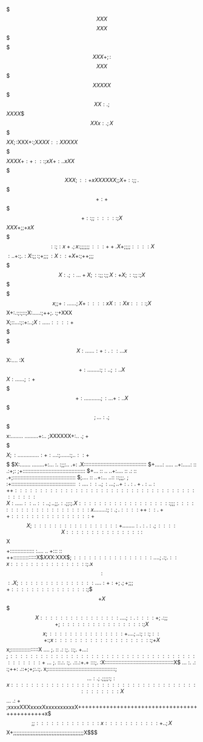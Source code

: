 $$$$$$$$$$$$$$$$$$$$$$$$$$$$$$$$$$$$$$$$$$$$$$$$$$$$$$$$$$$$$$$$$$$$$$$$$$$$$$$$$$$$$$$$$$$$$$$$$$$$$$$$$$$$
$$$$$$$$$$$$$$$$$$$$$$$$$$$$$$$$$$$$$$$$$$$$$$$$$$$$$$$$$$$$$$$$$$$$$$$$$$$$$$$$$$$$$$$$$$$$$$$$$$$$$$$$$$$$
$$$$$$$$$$$$$$$$$$$$$$$$$$$$$$$$$$$$$$$$$$$$$$$$$$$$$$$$$$$$$$$$$$$$$$$$$$$$$$$$$$$$$$$$$$$$$$$$$$$$$$$$$$$$
$$$$$$$$$$$$$$$$$$$$$$$$$$$$$$$$$$$$$$$$$$$$$$$$$$$$$$$$$$$$$$$$$$$$$$$$$$$$$$$$$$$$$$$$$$$$$$$$$$$$$$$$$$$$
$$$$$$$$$$$$$$$$$$$$$$$$$$$$$$$$$$$$$$$$$$$$$$$$$$$$$$$$$$$$$$$$$$$$$$$$$$$$$$$$$$$$$$$$$$$$$$$$$$$$$$$$$$$$
$$$$$$$$$$$$$$$$$$$$$$$$$$$$$$$$$$$$$$$$$$$$$$$$$$$$$$$$$$$$$$$$$$$$$$$$$$$$$$$$$$$$$$$$$$$$$$$$$$$$$$$$$$$$
$$$$$$$$$$$$$$$$$$$$$$$$$$$$$$$$$$$$$$$$$$$$$$$$$$$$$$$$$$$$$$$$$$$$$$$$$$$$$$$$$$$$$$$$$$$$$$$$$$$$$$$$$$$$
$$$$$$$$$$$$$$$$$$$$$$$$$$$$$$$$$$$$$$$$$$$$$$$$$$$$$$$$$$$$$$$$$$$$$$$$$$$$$$$$$$$$$$$$$$$$$$$$$$$$$$$$$$$$
$$$$$$$$$$$$$$$$$$$$$$$$$$$$$$$$$$$$$$$XXX$$$$$$$$$$$$XXX$$$$$$$$$$$$$$$$$$$$$$$$$$$$$$$$$$$$$$$$$$$$$$$$$$$
$$$$$$$$$$$$$$$$$$$$$$$$$$$$$$$$$$$XXX+;:$$$$XXX$$$$$XXXXX$$$$$$$$$$$$$$$$$$$$$$$$$$$$$$$$$$$$$$$$$$$$$$$$$$
$$$$$$$$$$$$$$$$$$$$$$$$$$$$$$$$$$$XX:.;$$$XXXX$$$$XXx:. ;X$$$$$$$$$$$$$$$$$$$$$$$$$$$$$$$$$$$$$$$$$$$$$$$$$
$$$$$$$$$$$$$$$$$$$$$$$$$$$$$$$$$$$XX;:$XXX+:;X$XXX:      :X$$XXXX$$$$$$$$$$$$$$$$$$$$$$$$$$$$$$$$$$$$$$$$$$
$$$$$$$$$$$$$$$$$$$$$$$$$$$$$$$$$XXXX+:+: ::;xX+:      ..   x$$XX$$$$$$$$$$$$$$$$$$$$$$$$$$$$$$$$$$$$$$$$$$$
$$$$$$$$$$$$$$$$$$$$$$$$$$$$$$$$$XXX;::+xXXXXXX;    ;X+::;;.$$$$$$$$$$$$$$$$$$$$$$$$$$$$$$$$$$$$$$$$$$$$$$$$
$$$$$$$$$$$$$$$$$$$$$$$$$$$$$+:+$$$$$+::;;:::::;X$$$XXX+;;+xX$$$$$$$$$$$$$$$$$$$$$$$$$$$$$$$$$$$$$$$$$$$$$$$
$$$$$$$$$$$$$$$$$$$$$$$$$$$$$::;:x+.;x:;;;;;;:::++.X+;;;;::::X$$$$$$$$$$$$$$$$$$$$$$$$$$$$$$$$$$$$$$$$$$$$$$
$$$$$$$$$$$$$$$$$$$$$$$$$$$$$:..+:;.:X:;;:;+;;;:X::+X+:;++;;;$$$$$$$$$$$$$$$$$$$$$$$$$$$$$$$$$$$$$$$$$$$$$$$
$$$$$$$$$$$$$$$$$$$$$$$$$$$$$X:.;:...+X;::;;:;;X:  +X;::;;:;X$$$$$$$$$$$$$$$$$$$$$$$$$$$$$$$$$$$$$$$$$$$$$$$
$$$$$$$$$$$$$$$$$$$$$$$$$$$x;;+:......;X+::::xX:   :Xx::::;X$$$$$$$$$$$$$$$$$$$$$$$$$$$$$$$$$$$$$$$$$$$$$$$$
$$$$$$$$$$$$$$$$$$$$$$X+:.:;:;::;X:.....:;++;.      :;+XXX$$$$$$$$$$$$$$$$$$$$$$$$$$$$$$$$$$$$$$$$$$$$$$$$$$
$$$$$$$$$$$$$$$$$$X;::...:;:+:..;$X:....         .::::   +$$$$$$$$$$$$$$$$$$$$$$$$$$$$$$$$$$$$$$$$$$$$$$$$$$
$$$$$$$$$$$$$$$X:......:+:.::...x$$X:....               :X$$$$$$$$$$$$$$$$$$$$$$$$$$$$$$$$$$$$$$$$$$$$$$$$$$
$$$$$$$$$$$$+:........:;:..;:.. X$$$X:...        ..    .;  :+$$$$$$$$$$$$$$$$$$$$$$$$$$$$$$$$$$$$$$$$$$$$$$$
$$$$$$$$$+:...........;:...+:.. X$$$$$;...             :.     ;$$$$$$$$$$$$$$$$$$$$$$$$$$$$$$$$$$$$$$$$$$$$$
$$$$$$x:........  .........+:.. ;XXXXXX+:..          .;         +$$$$$$$$$$$$$$$$$$$$$$$$$$$$$$$$$$$$$$$$$$$
$$$X;:.......      .......:+:...:;......:;..        ::           +$$$$$$$$$$$$$$$$$$$$$$$$$$$$$$$$$$$$$$$$$$
$X:.......         ........+:... :.      :;;:..  .+:             .X:::::::::::::::::::::::::::::::::::::::::
$+.....:           ..... ..+:.....:     ::  .:+;:                ;+:::::::::::::::::::::::::::::::::::::::::
$+...  ::           ..   ..+:.... ::   .:     ::                .+;:::::::::::::::::::::::::::::::::::::::::
$;....  ::               ..+:... ..::  ::;;;.  ;                :+::::::::::::::::::::::::::::::::::::::::::
$:....   ::              ..;:...;..+:. :.+  .:..:               ++::::::::::::::::::::::::::::::::::::::::::
X:.....   :: .           .::..;.   .;;.:.;    ;:;              .X:::::::::::::::::::;;;:::::::::::::::::::::
x.......  .: ; :.         ;.::      ::++:                 :.   ++::::::::::::::::+$$$$$$$X;:::::::::::::::::
+........  :.:.:.         ;:                              ::  :X::::::::::::::::$$$$$$X$$$$+::::::::::::::::
:....   ..  +:::                                          ::  ++:::::::::::::::X$$XX$X:XXX$$;:::::::::::::::
:....       ;.:;                                          .: :x::::::::::::::::$;.x$$:$$$:.X;:::::::::::::::
....          :+                        :+;.;+;            ; ;+::::::::::::::::;$$$$+X$$$$$X::::::::::::::::
....          ;:                 .::::+;  .:   ;           ; +;:::::::::::::::::;X$$$$$$$$x;:::::::::::::::+
....          ;.                .:  ;:  :; ::  +           :;x::::::::::::::::::::;+X$$x;::::::::::::::::::X
....          ;.               :: .:  :;. ::;. +...:        $;::::::::::::::::::::::::::::::::::::::::::::+$
...           ;.              ::.:. :;. .::.:+.+    :::;.  :X:::::::::::::::::::::::::::::::::::::::::::::X$
...           :.             .:        :;++: .::+;+;:.:;.  x;::::::::::::::::::::::::::::::::::::::::::::;$$
...           :.             ;            .;;;;:;         :x:::::::::::::::::::::::::::::::::::::::::::::X$$
...           .:            +      ;xxxxXXXxxxxXxxxxxxxxxxX+++++++++++++++++++++++++++++++++++++++++++++x$$$
;;:::::::::::::x:::::::::::+.    .;X$$$$$$$$$$$$$$$$$$$$$$X+;;;;;;;;;;;;;;;;;;;;;;;;;;;;;;;;;;;;;;;;;;;;X$$$
